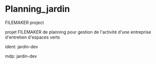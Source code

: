# Planning_jardin
 

 FILEMAKER project

projet FILEMAKER de planning pour gestion de l'activité d'une entreprise d'entretien d'espaces verts

ident: jardin-dev

mdp: jardin-dev
